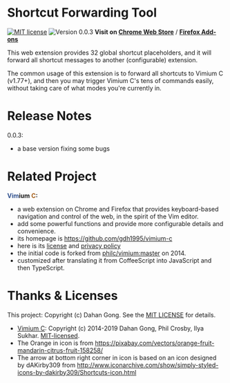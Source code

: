 Shortcut Forwarding Tool
========================

[![MIT license](https://img.shields.io/badge/license-MIT-blue.svg)](LICENSE.txt)
![Version 0.0.3](https://img.shields.io/badge/release-0.0.3-orange.svg)
**Visit on [Chrome Web Store](
  https://chrome.google.com/webstore/detail/shortcut-forwarding-tool/clnalilglegcjmlgenoppklmfppddien
  )** /
**[Firefox Add-ons](
  https://addons.mozilla.org/en-US/firefox/addon/shortcut-forwarding-tool/
  )**

This web extension provides 32 global shortcut placeholders,
and it will forward all shortcut messages to another (configurable) extension.

The common usage of this extension is to forward all shortcuts to Vimium C (v1.77+),
and then you may trigger Vimium C's tens of commands easily,
    without taking care of what modes you're currently in.

# Release Notes

0.0.3:
* a base version fixing some bugs

# Related Project

__<span style="color: #2f508e;">Vim</span>ium <span style="color: #a55e18;">C</span>:__

* a web extension on Chrome and Firefox that provides keyboard-based navigation and control
    of the web, in the spirit of the Vim editor.
* add some powerful functions and provide more configurable details and convenience.
* its homepage is https://github.com/gdh1995/vimium-c
* here is its [license](LICENSE.txt) and [privacy policy](PRIVACY-POLICY.md)
* the initial code is forked from [philc/vimium:master](https://github.com/philc/vimium) on 2014.
* customized after translating it from CoffeeScript into JavaScript and then TypeScript.

# Thanks & Licenses

This project: Copyright (c) Dahan Gong.
See the [MIT LICENSE](LICENSE.txt) for details.

* [Vimium C](https://github.com/gdh1995/vimium-c):
  Copyright (c) 2014-2019 Dahan Gong, Phil Crosby, Ilya Sukhar.
  [MIT-licensed](https://github.com/philc/vimium/blob/master/MIT-LICENSE.txt).
* The Orange in icon is from https://pixabay.com/vectors/orange-fruit-mandarin-citrus-fruit-158258/
* The arrow at bottom right corner in icon is based on an icon designed by dAKirby309
    from http://www.iconarchive.com/show/simply-styled-icons-by-dakirby309/Shortcuts-icon.html

